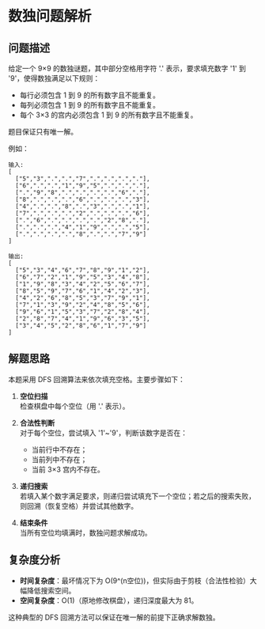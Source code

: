 # 数独问题解析

## 问题描述
给定一个 9×9 的数独谜题，其中部分空格用字符 '.' 表示，要求填充数字 '1' 到 '9'，使得数独满足以下规则：
- 每行必须包含 1 到 9 的所有数字且不能重复。
- 每列必须包含 1 到 9 的所有数字且不能重复。
- 每个 3×3 的宫内必须包含 1 到 9 的所有数字且不能重复。

题目保证只有唯一解。

例如：
```
输入:
[
  ["5","3",".",".","7",".",".",".","."],
  ["6",".",".","1","9","5",".",".","."],
  [".","9","8",".",".",".",".","6","."],
  ["8",".",".",".","6",".",".",".","3"],
  ["4",".",".","8",".","3",".",".","1"],
  ["7",".",".",".","2",".",".",".","6"],
  [".","6",".",".",".",".","2","8","."],
  [".",".",".","4","1","9",".",".","5"],
  [".",".",".",".","8",".",".","7","9"]
]

输出:
[
  ["5","3","4","6","7","8","9","1","2"],
  ["6","7","2","1","9","5","3","4","8"],
  ["1","9","8","3","4","2","5","6","7"],
  ["8","5","9","7","6","1","4","2","3"],
  ["4","2","6","8","5","3","7","9","1"],
  ["7","1","3","9","2","4","8","5","6"],
  ["9","6","1","5","3","7","2","8","4"],
  ["2","8","7","4","1","9","6","3","5"],
  ["3","4","5","2","8","6","1","7","9"]
]
```

## 解题思路

本题采用 DFS 回溯算法来依次填充空格。主要步骤如下：
1. **空位扫描**  
   检查棋盘中每个空位（用 '.' 表示）。

2. **合法性判断**  
   对于每个空位，尝试填入 '1'~'9'，判断该数字是否在：
   - 当前行中不存在；
   - 当前列中不存在；
   - 当前 3×3 宫内不存在。
   
3. **递归搜索**  
   若填入某个数字满足要求，则递归尝试填充下一个空位；若之后的搜索失败，则回溯（恢复空格）并尝试其他数字。

4. **结束条件**  
   当所有空位均填满时，数独问题求解成功。

## 复杂度分析
- **时间复杂度**：最坏情况下为 O(9^(n空位))，但实际由于剪枝（合法性检验）大幅降低搜索空间。
- **空间复杂度**：O(1)（原地修改棋盘），递归深度最大为 81。

这种典型的 DFS 回溯方法可以保证在唯一解的前提下正确求解数独。 
